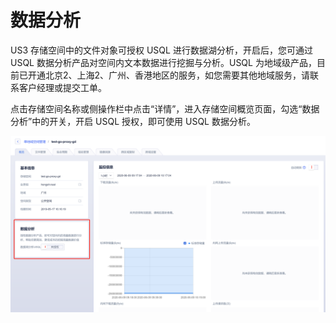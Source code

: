 

# 数据分析

US3 存储空间中的文件对象可授权 USQL 进行数据湖分析，开启后，您可通过 USQL 数据分析产品对空间内文本数据进行挖掘与分析。USQL 为地域级产品，目前已开通北京2、上海2、广州、香港地区的服务，如您需要其他地域服务，请联系客户经理或提交工单。

点击存储空间名称或侧操作栏中点击“详情”，进入存储空间概览页面，勾选“数据分析”中的开关，开启 USQL 授权，即可使用 USQL 数据分析。

![image](/images/数据分析.png)
